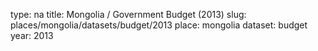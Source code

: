type: na
title: Mongolia / Government Budget (2013)
slug: places/mongolia/datasets/budget/2013
place: mongolia
dataset: budget
year: 2013
